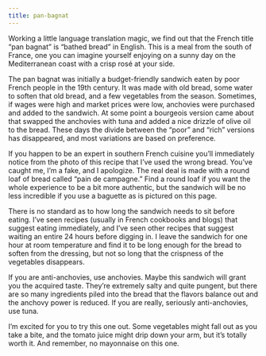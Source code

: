 ```yaml
---
title: pan-bagnat
---
```


Working a little language translation magic, we find out that the French title “pan bagnat” is “bathed bread” in English. This is a meal from the south of France, one you can imagine yourself enjoying on a sunny day on the Mediterranean coast with a crisp rosé at your side.

The pan bagnat was initially a budget-friendly sandwich eaten by poor French people in the 19th century. It was made with old bread, some water to soften that old bread, and a few vegetables from the season. Sometimes, if wages were high and market prices were low, anchovies were purchased and added to the sandwich. At some point a bourgeois version came about that swapped the anchovies with tuna and added a nice drizzle of olive oil to the bread. These days the divide between the “poor” and “rich” versions has disappeared, and most variations are based on preference.

If you happen to be an expert in southern French cuisine you’ll immediately notice from the photo of this recipe that I’ve used the wrong bread. You’ve caught me, I’m a fake, and I apologize. The real deal is made with a round loaf of bread called “pain de campagne.” Find a round loaf if you want the whole experience to be a bit more authentic, but the sandwich will be no less incredible if you use a baguette as is pictured on this page.

There is no standard as to how long the sandwich needs to sit before eating. I’ve seen recipes (usually in French cookbooks and blogs) that suggest eating immediately, and I’ve seen other recipes that suggest waiting an entire 24 hours before digging in. I leave the sandwich for one hour at room temperature and find it to be long enough for the bread to soften from the dressing, but not so long that the crispness of the vegetables disappears.

If you are anti-anchovies, use anchovies. Maybe this sandwich will grant you the acquired taste. They’re extremely salty and quite pungent, but there are so many ingredients piled into the bread that the flavors balance out and the anchovy power is reduced. If you are really, seriously anti-anchovies, use tuna.

I’m excited for you to try this one out. Some vegetables might fall out as you take a bite, and the tomato juice might drip down your arm, but it’s totally worth it. And remember, no mayonnaise on this one.
